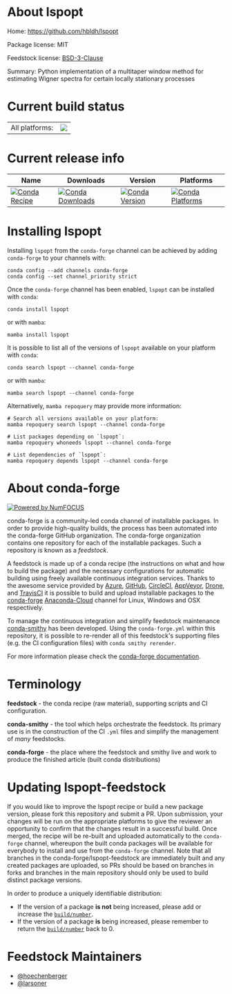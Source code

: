 About lspopt
============

Home: https://github.com/hbldh/lspopt

Package license: MIT

Feedstock license: [BSD-3-Clause](https://github.com/conda-forge/lspopt-feedstock/blob/main/LICENSE.txt)

Summary: Python implementation of a multitaper window method for estimating Wigner spectra for certain locally stationary processes

Current build status
====================


<table><tr><td>All platforms:</td>
    <td>
      <a href="https://dev.azure.com/conda-forge/feedstock-builds/_build/latest?definitionId=16377&branchName=main">
        <img src="https://dev.azure.com/conda-forge/feedstock-builds/_apis/build/status/lspopt-feedstock?branchName=main">
      </a>
    </td>
  </tr>
</table>

Current release info
====================

| Name | Downloads | Version | Platforms |
| --- | --- | --- | --- |
| [![Conda Recipe](https://img.shields.io/badge/recipe-lspopt-green.svg)](https://anaconda.org/conda-forge/lspopt) | [![Conda Downloads](https://img.shields.io/conda/dn/conda-forge/lspopt.svg)](https://anaconda.org/conda-forge/lspopt) | [![Conda Version](https://img.shields.io/conda/vn/conda-forge/lspopt.svg)](https://anaconda.org/conda-forge/lspopt) | [![Conda Platforms](https://img.shields.io/conda/pn/conda-forge/lspopt.svg)](https://anaconda.org/conda-forge/lspopt) |

Installing lspopt
=================

Installing `lspopt` from the `conda-forge` channel can be achieved by adding `conda-forge` to your channels with:

```
conda config --add channels conda-forge
conda config --set channel_priority strict
```

Once the `conda-forge` channel has been enabled, `lspopt` can be installed with `conda`:

```
conda install lspopt
```

or with `mamba`:

```
mamba install lspopt
```

It is possible to list all of the versions of `lspopt` available on your platform with `conda`:

```
conda search lspopt --channel conda-forge
```

or with `mamba`:

```
mamba search lspopt --channel conda-forge
```

Alternatively, `mamba repoquery` may provide more information:

```
# Search all versions available on your platform:
mamba repoquery search lspopt --channel conda-forge

# List packages depending on `lspopt`:
mamba repoquery whoneeds lspopt --channel conda-forge

# List dependencies of `lspopt`:
mamba repoquery depends lspopt --channel conda-forge
```


About conda-forge
=================

[![Powered by
NumFOCUS](https://img.shields.io/badge/powered%20by-NumFOCUS-orange.svg?style=flat&colorA=E1523D&colorB=007D8A)](https://numfocus.org)

conda-forge is a community-led conda channel of installable packages.
In order to provide high-quality builds, the process has been automated into the
conda-forge GitHub organization. The conda-forge organization contains one repository
for each of the installable packages. Such a repository is known as a *feedstock*.

A feedstock is made up of a conda recipe (the instructions on what and how to build
the package) and the necessary configurations for automatic building using freely
available continuous integration services. Thanks to the awesome service provided by
[Azure](https://azure.microsoft.com/en-us/services/devops/), [GitHub](https://github.com/),
[CircleCI](https://circleci.com/), [AppVeyor](https://www.appveyor.com/),
[Drone](https://cloud.drone.io/welcome), and [TravisCI](https://travis-ci.com/)
it is possible to build and upload installable packages to the
[conda-forge](https://anaconda.org/conda-forge) [Anaconda-Cloud](https://anaconda.org/)
channel for Linux, Windows and OSX respectively.

To manage the continuous integration and simplify feedstock maintenance
[conda-smithy](https://github.com/conda-forge/conda-smithy) has been developed.
Using the ``conda-forge.yml`` within this repository, it is possible to re-render all of
this feedstock's supporting files (e.g. the CI configuration files) with ``conda smithy rerender``.

For more information please check the [conda-forge documentation](https://conda-forge.org/docs/).

Terminology
===========

**feedstock** - the conda recipe (raw material), supporting scripts and CI configuration.

**conda-smithy** - the tool which helps orchestrate the feedstock.
                   Its primary use is in the construction of the CI ``.yml`` files
                   and simplify the management of *many* feedstocks.

**conda-forge** - the place where the feedstock and smithy live and work to
                  produce the finished article (built conda distributions)


Updating lspopt-feedstock
=========================

If you would like to improve the lspopt recipe or build a new
package version, please fork this repository and submit a PR. Upon submission,
your changes will be run on the appropriate platforms to give the reviewer an
opportunity to confirm that the changes result in a successful build. Once
merged, the recipe will be re-built and uploaded automatically to the
`conda-forge` channel, whereupon the built conda packages will be available for
everybody to install and use from the `conda-forge` channel.
Note that all branches in the conda-forge/lspopt-feedstock are
immediately built and any created packages are uploaded, so PRs should be based
on branches in forks and branches in the main repository should only be used to
build distinct package versions.

In order to produce a uniquely identifiable distribution:
 * If the version of a package **is not** being increased, please add or increase
   the [``build/number``](https://docs.conda.io/projects/conda-build/en/latest/resources/define-metadata.html#build-number-and-string).
 * If the version of a package **is** being increased, please remember to return
   the [``build/number``](https://docs.conda.io/projects/conda-build/en/latest/resources/define-metadata.html#build-number-and-string)
   back to 0.

Feedstock Maintainers
=====================

* [@hoechenberger](https://github.com/hoechenberger/)
* [@larsoner](https://github.com/larsoner/)

